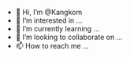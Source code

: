 - 👋 Hi, I’m @Kangkom
- 👀 I’m interested in ...
- 🌱 I’m currently learning ...
- 💞️ I’m looking to collaborate on ...
- 📫 How to reach me ...

<!---
Kangkom/Kangkom is a ✨ special ✨ repository because its `README.md` (this file) appears on your GitHub profile.
You can click the Preview link to take a look at your changes.
--->

